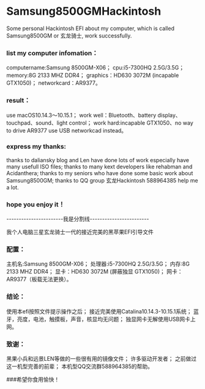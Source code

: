 # Samsung8500GMHackintosh
Some personal Hackintosh EFI about my computer, which is called Samsung8500GM or 玄龙骑士, work successfully.

### list my computer infomation：
computername:Samsung 8500GM-X06；
cpu:i5-7300HQ 2.5G/3.5G；
memory:8G 2133 MHZ DDR4；
graphics：HD630 3072M (incapable GTX1050)；
networkcard：AR9377。

### result：
use macOS10.14.3～10.15.1；
work well：Bluetooth、battery display、touchpad、sound、light control；
work hard:incapable GTX1050、no way to drive AR9377 use USB networkcad instead。

### express my thanks:
thanks to daliansky blog and Len have done lots of work especially have many usefull ISO files;
thanks to many kext developers like rehabman and Acidanthera;
thanks to my seniors who have done some basic work about Samsung8500GM;
thanks to QQ group 玄龙Hackintosh 588964385 help me a lot.

### hope you enjoy it！

-----------------------我是分割线------------------------

我个人电脑三星玄龙骑士一代的接近完美的黑苹果EFI引导文件

### 配置：
主机名:Samsung 8500GM-X06；
处理器:i5-7300HQ 2.5G/3.5G；
内存:8G 2133 MHZ DDR4；
显卡：HD630 3072M (屏蔽独显 GTX1050)；
网卡：AR9377（板载无法更换）。

### 结论：
使用本efi按照文件提示操作之后；
接近完美使用Catalina10.14.3-10.15.1系统；
蓝牙，亮度，电池，触摸板，声音，核显均无问题；
独显网卡无解使用USB网卡上网。

### 致谢：
黑果小兵和远景LEN等做的一些很有用的镜像文件；
许多驱动开发者；
之前做过这一机型完善的前辈；
本机型QQ交流群588964385的帮助。

###希望你食用愉快！

